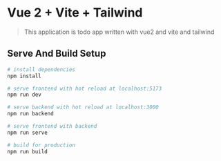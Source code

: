 # Vue 2 + Vite + Tailwind

> This application is todo app written with vue2 and vite and tailwind

## Serve And Build Setup

```bash
# install dependencies
npm install

# serve frontend with hot reload at localhost:5173
npm run dev

# serve backend with hot reload at localhost:3000
npm run backend

# serve frontend with backend
npm run serve

# build for production
npm run build

```
